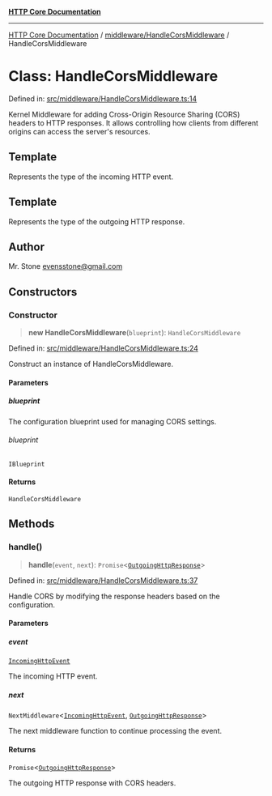 [**HTTP Core Documentation**](../../../README.md)

***

[HTTP Core Documentation](../../../README.md) / [middleware/HandleCorsMiddleware](../README.md) / HandleCorsMiddleware

# Class: HandleCorsMiddleware

Defined in: [src/middleware/HandleCorsMiddleware.ts:14](https://github.com/stonemjs/http-core/blob/6577700bdede2420a5df45a338635c35547070ea/src/middleware/HandleCorsMiddleware.ts#L14)

Kernel Middleware for adding Cross-Origin Resource Sharing (CORS) headers to HTTP responses.
It allows controlling how clients from different origins can access the server's resources.

## Template

Represents the type of the incoming HTTP event.

## Template

Represents the type of the outgoing HTTP response.

## Author

Mr. Stone <evensstone@gmail.com>

## Constructors

### Constructor

> **new HandleCorsMiddleware**(`blueprint`): `HandleCorsMiddleware`

Defined in: [src/middleware/HandleCorsMiddleware.ts:24](https://github.com/stonemjs/http-core/blob/6577700bdede2420a5df45a338635c35547070ea/src/middleware/HandleCorsMiddleware.ts#L24)

Construct an instance of HandleCorsMiddleware.

#### Parameters

##### blueprint

The configuration blueprint used for managing CORS settings.

###### blueprint

`IBlueprint`

#### Returns

`HandleCorsMiddleware`

## Methods

### handle()

> **handle**(`event`, `next`): `Promise`\<[`OutgoingHttpResponse`](../../../OutgoingHttpResponse/classes/OutgoingHttpResponse.md)\>

Defined in: [src/middleware/HandleCorsMiddleware.ts:37](https://github.com/stonemjs/http-core/blob/6577700bdede2420a5df45a338635c35547070ea/src/middleware/HandleCorsMiddleware.ts#L37)

Handle CORS by modifying the response headers based on the configuration.

#### Parameters

##### event

[`IncomingHttpEvent`](../../../IncomingHttpEvent/classes/IncomingHttpEvent.md)

The incoming HTTP event.

##### next

`NextMiddleware`\<[`IncomingHttpEvent`](../../../IncomingHttpEvent/classes/IncomingHttpEvent.md), [`OutgoingHttpResponse`](../../../OutgoingHttpResponse/classes/OutgoingHttpResponse.md)\>

The next middleware function to continue processing the event.

#### Returns

`Promise`\<[`OutgoingHttpResponse`](../../../OutgoingHttpResponse/classes/OutgoingHttpResponse.md)\>

The outgoing HTTP response with CORS headers.
